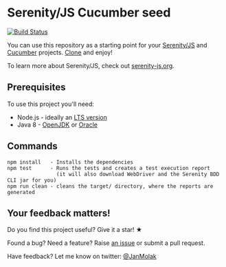 # Serenity/JS Cucumber seed

[![Build Status](https://travis-ci.com/serenity-js/seed-cucumber.svg?branch=master)](https://travis-ci.com/serenity-js/seed-cucumber)

You can use this repository as a starting point for your [Serenity/JS](http://serenity-js.org)
and [Cucumber](https://github.com/cucumber/cucumber-js) projects.
[Clone](https://help.github.com/articles/cloning-a-repository/) and enjoy!

To learn more about Serenity/JS, check out [serenity-js.org](http://serenity-js.org).

## Prerequisites
 
To use this project you'll need:
- Node.js - ideally an [LTS version](https://nodejs.org/en/download/) 
- Java 8 - [OpenJDK](http://www.azul.com/downloads/zulu/) or [Oracle](http://www.oracle.com/technetwork/java/javase/downloads/jre8-downloads-2133155.html)
 
## Commands

```
npm install   - Installs the dependencies
npm test      - Runs the tests and creates a test execution report
                (it will also download WebDriver and the Serenity BDD CLI jar for you)
npm run clean - cleans the target/ directory, where the reports are generated                     
```

## Your feedback matters!

Do you find this project useful? Give it a star! &#9733;

Found a bug? Need a feature? Raise [an issue](https://github.com/serenity-js/seed-cucumber/issues?state=open)
or submit a pull request.

Have feedback? Let me know on twitter: [@JanMolak](https://twitter.com/JanMolak)
